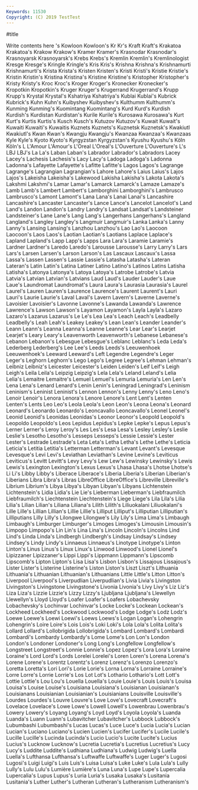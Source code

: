 ```yaml
---
Keywords: 11530
Copyright: (C) 2019 TestTest
---
```


#title

Write contents here
's Kowloon Kowloon's Kr Kr's Kraft Kraft's Krakatoa
Krakatoa's Krakow Krakow's Kramer Kramer's Krasnodar Krasnodar's Krasnoyarsk Krasnoyarsk's Krebs
Krebs's Kremlin Kremlin's Kremlinologist Kresge Kresge's Kringle Kringle's Kris Kris's
Krishna Krishna's Krishnamurti Krishnamurti's Krista Krista's Kristen Kristen's Kristi Kristi's
Kristie Kristie's Kristin Kristin's Kristina Kristina's Kristine Kristine's Kristopher Kristopher's
Kristy Kristy's Kroc Kroc's Kroger Kroger's Kronecker Kronecker's Kropotkin Kropotkin's
Kruger Kruger's Krugerrand Krugerrand's Krupp Krupp's Krystal Krystal's Kshatriya Kshatriya's
Kublai Kublai's Kubrick Kubrick's Kuhn Kuhn's Kuibyshev Kuibyshev's Kulthumm Kulthumm's
Kunming Kunming's Kuomintang Kuomintang's Kurd Kurd's Kurdish Kurdish's Kurdistan Kurdistan's
Kurile Kurile's Kurosawa Kurosawa's Kurt Kurt's Kurtis Kurtis's Kusch Kusch's
Kutuzov Kutuzov's Kuwait Kuwait's Kuwaiti Kuwaiti's Kuwaitis Kuznets Kuznets's Kuznetsk
Kuznetsk's Kwakiutl Kwakiutl's Kwan Kwan's Kwangju Kwangju's Kwanzaa Kwanzaa's Kwanzaas
Kyle Kyle's Kyoto Kyoto's Kyrgyzstan Kyrgyzstan's Kyushu Kyushu's Köln Köln's
L L'Amour L'Amour's L'Oreal L'Oreal's L'Ouverture L'Ouverture's L's LBJ LBJ's
La La's Laban Laban's Labrador Labrador's Labradors Lacey Lacey's Lachesis
Lachesis's Lacy Lacy's Ladoga Ladoga's Ladonna Ladonna's Lafayette Lafayette's Lafitte
Lafitte's Lagos Lagos's Lagrange Lagrange's Lagrangian Lagrangian's Lahore Lahore's Laius
Laius's Lajos Lajos's Lakeisha Lakeisha's Lakewood Lakisha Lakisha's Lakota Lakota's
Lakshmi Lakshmi's Lamar Lamar's Lamarck Lamarck's Lamaze Lamaze's Lamb Lamb's
Lambert Lambert's Lamborghini Lamborghini's Lambrusco Lambrusco's Lamont Lamont's Lana Lana's
Lanai Lanai's Lancashire Lancashire's Lancaster Lancaster's Lance Lance's Lancelot Lancelot's
Land Land's Landon Landon's Landry Landry's Landsat Landsat's Landsteiner Landsteiner's
Lane Lane's Lang Lang's Langerhans Langerhans's Langland Langland's Langley Langley's
Langmuir Langmuir's Lanka Lanka's Lanny Lanny's Lansing Lansing's Lanzhou Lanzhou's
Lao Lao's Laocoon Laocoon's Laos Laos's Laotian Laotian's Laotians Laplace
Laplace's Lapland Lapland's Lapp Lapp's Lapps Lara Lara's Laramie Laramie's
Lardner Lardner's Laredo Laredo's Larousse Larousse's Larry Larry's Lars Lars's
Larsen Larsen's Larson Larson's Las Lascaux Lascaux's Lassa Lassa's Lassen
Lassen's Lassie Lassie's Latasha Latasha's Lateran Lateran's Latin Latin's Latina
Latiner Latino Latino's Latinos Latins Latisha Latisha's Latonya Latonya's Latoya
Latoya's Latrobe Latrobe's Latvia Latvia's Latvian Latvian's Latvians Laud Laud's
Lauder Lauder's Laue Laue's Laundromat Laundromat's Laura Laura's Laurasia Laurasia's
Laurel Laurel's Lauren Lauren's Laurence Laurence's Laurent Laurent's Lauri Lauri's
Laurie Laurie's Laval Laval's Lavern Lavern's Laverne Laverne's Lavoisier Lavoisier's
Lavonne Lavonne's Lawanda Lawanda's Lawrence Lawrence's Lawson Lawson's Layamon Layamon's
Layla Layla's Lazaro Lazaro's Lazarus Lazarus's Le Le's Lea Lea's
Leach Leach's Leadbelly Leadbelly's Leah Leah's Leakey Leakey's Lean Lean's
Leander Leander's Leann Leann's Leanna Leanna's Leanne Leanne's Lear Lear's
Learjet Learjet's Leary Leary's Leavenworth Leavenworth's Lebanese Lebanese's Lebanon Lebanon's
Lebesgue Lebesgue's Leblanc Leblanc's Leda Leda's Lederberg Lederberg's Lee Lee's
Leeds Leeds's Leeuwenhoek Leeuwenhoek's Leeward Leeward's Left Legendre Legendre's Leger
Leger's Leghorn Leghorn's Lego Lego's Legree Legree's Lehman Lehman's Leibniz
Leibniz's Leicester Leicester's Leiden Leiden's Leif Leif's Leigh Leigh's Leila
Leila's Leipzig Leipzig's Lela Lela's Leland Leland's Lelia Lelia's Lemaitre
Lemaitre's Lemuel Lemuel's Lemuria Lemuria's Len Len's Lena Lena's Lenard
Lenard's Lenin Lenin's Leningrad Leningrad's Leninism Leninism's Leninist Leninist's Lennon
Lennon's Lenny Lenny's Leno Leno's Lenoir Lenoir's Lenora Lenora's Lenore
Lenore's Lent Lent's Lenten Lenten's Lents Leo Leo's Leola Leola's
Leon Leon's Leona Leona's Leonard Leonard's Leonardo Leonardo's Leoncavallo Leoncavallo's
Leonel Leonel's Leonid Leonid's Leonidas Leonidas's Leonor Leonor's Leopold Leopold's
Leopoldo Leopoldo's Leos Lepidus Lepidus's Lepke Lepke's Lepus Lepus's Lerner
Lerner's Leroy Leroy's Les Les's Lesa Lesa's Lesley Lesley's Leslie
Leslie's Lesotho Lesotho's Lesseps Lesseps's Lessie Lessie's Lester Lester's Lestrade
Lestrade's Leta Leta's Letha Letha's Lethe Lethe's Leticia Leticia's Letitia
Letitia's Letterman Letterman's Levant Levant's Levesque Levesque's Levi Levi's Leviathan
Leviathan's Levine Levine's Leviticus Leviticus's Levitt Levitt's Levy Levy's Lew
Lew's Lewinsky Lewinsky's Lewis Lewis's Lexington Lexington's Lexus Lexus's Lhasa
Lhasa's Lhotse Lhotse's Li Li's Libby Libby's Liberace Liberace's Liberia
Liberia's Liberian Liberian's Liberians Libra Libra's Libras LibreOffice LibreOffice's Libreville
Libreville's Librium Librium's Libya Libya's Libyan Libyan's Libyans Lichtenstein Lichtenstein's
Lidia Lidia's Lie Lie's Lieberman Lieberman's Liebfraumilch Liebfraumilch's Liechtenstein Liechtenstein's
Liege Liege's Lila Lila's Lilia Lilia's Lilian Lilian's Liliana Liliana's
Lilith Lilith's Liliuokalani Liliuokalani's Lille Lille's Lillian Lillian's Lillie Lillie's
Lilliput Lilliput's Lilliputian Lilliputian's Lilliputians Lilly Lilly's Lilongwe Lilongwe's Lily
Lily's Lima Lima's Limbaugh Limbaugh's Limburger Limburger's Limoges Limoges's Limousin
Limousin's Limpopo Limpopo's Lin Lin's Lina Lina's Lincoln Lincoln's Lincolns
Lind Lind's Linda Linda's Lindbergh Lindbergh's Lindsay Lindsay's Lindsey Lindsey's
Lindy Lindy's Linnaeus Linnaeus's Linotype Linotype's Linton Linton's Linus Linus's
Linux Linux's Linwood Linwood's Lionel Lionel's Lipizzaner Lipizzaner's Lippi Lippi's
Lippmann Lippmann's Lipscomb Lipscomb's Lipton Lipton's Lisa Lisa's Lisbon Lisbon's
Lissajous Lissajous's Lister Lister's Listerine Listerine's Liston Liston's Liszt Liszt's
Lithuania Lithuania's Lithuanian Lithuanian's Lithuanians Little Little's Litton Litton's Liverpool
Liverpool's Liverpudlian Liverpudlian's Livia Livia's Livingston Livingston's Livingstone Livingstone's Livonia
Livonia's Livy Livy's Liz Liz's Liza Liza's Lizzie Lizzie's Lizzy
Lizzy's Ljubljana Ljubljana's Llewellyn Llewellyn's Lloyd Lloyd's Loafer Loafer's Loafers
Lobachevsky Lobachevsky's Lochinvar Lochinvar's Locke Locke's Lockean Lockean's Lockheed Lockheed's
Lockwood Lockwood's Lodge Lodge's Lodz Lodz's Loewe Loewe's Loewi Loewi's
Loews Loews's Logan Logan's Lohengrin Lohengrin's Loire Loire's Lois Lois's
Loki Loki's Lola Lola's Lolita Lolita's Lollard Lollard's Lollobrigida Lollobrigida's
Lombard Lombard's Lombardi Lombardi's Lombardy Lombardy's Lome Lome's Lon Lon's
London London's Londoner Londoner's Long Long's Longfellow Longfellow's Longstreet Longstreet's
Lonnie Lonnie's Lopez Lopez's Lora Lora's Loraine Loraine's Lord Lord's
Lords Lorelei Lorelei's Loren Loren's Lorena Lorena's Lorene Lorene's Lorentz
Lorentz's Lorenz Lorenz's Lorenzo Lorenzo's Loretta Loretta's Lori Lori's Lorie
Lorie's Lorna Lorna's Lorraine Lorraine's Lorre Lorre's Lorrie Lorrie's Los
Lot Lot's Lothario Lothario's Lott Lott's Lottie Lottie's Lou Lou's
Louella Louella's Louie Louie's Louis Louis's Louisa Louisa's Louise Louise's
Louisiana Louisiana's Louisianan Louisianan's Louisianans Louisianian Louisianian's Louisianians Louisville Louisville's
Lourdes Lourdes's Louvre Louvre's Love Love's Lovecraft Lovecraft's Lovelace Lovelace's
Lowe Lowe's Lowell Lowell's Lowenbrau Lowenbrau's Lowery Lowery's Loyang Loyang's
Loyd Loyd's Loyola Loyola's Luanda Luanda's Luann Luann's Lubavitcher Lubavitcher's
Lubbock Lubbock's Lubumbashi Lubumbashi's Lucas Lucas's Luce Luce's Lucia Lucia's
Lucian Lucian's Luciano Luciano's Lucien Lucien's Lucifer Lucifer's Lucile Lucile's
Lucille Lucille's Lucinda Lucinda's Lucio Lucio's Lucite Lucite's Lucius Lucius's
Lucknow Lucknow's Lucretia Lucretia's Lucretius Lucretius's Lucy Lucy's Luddite Luddite's
Ludhiana Ludhiana's Ludwig Ludwig's Luella Luella's Lufthansa Lufthansa's Luftwaffe Luftwaffe's
Luger Luger's Lugosi Lugosi's Luigi Luigi's Luis Luis's Luisa Luisa's
Luke Luke's Lula Lula's Lully Lully's Lulu Lulu's Lumière Lumière's
Luna Luna's Lupe Lupe's Lupercalia Lupercalia's Lupus Lupus's Luria Luria's
Lusaka Lusaka's Lusitania Lusitania's Luther Luther's Lutheran Lutheran's Lutheranism Lutheranism's
